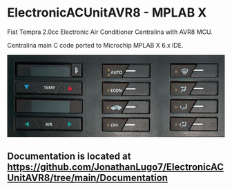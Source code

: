 # ElectronicACUnitAVR8 - MPLAB X

Fiat Tempra 2.0cc Electronic Air Conditioner Centralina with AVR8 MCU.  

Centralina main C code ported to Microchip MPLAB X 6.x IDE.  

![ElectronicACUnitAVR8](../Documentation/img/Unit.jpg)  

## Documentation is located at <https://github.com/JonathanLugo7/ElectronicACUnitAVR8/tree/main/Documentation>
